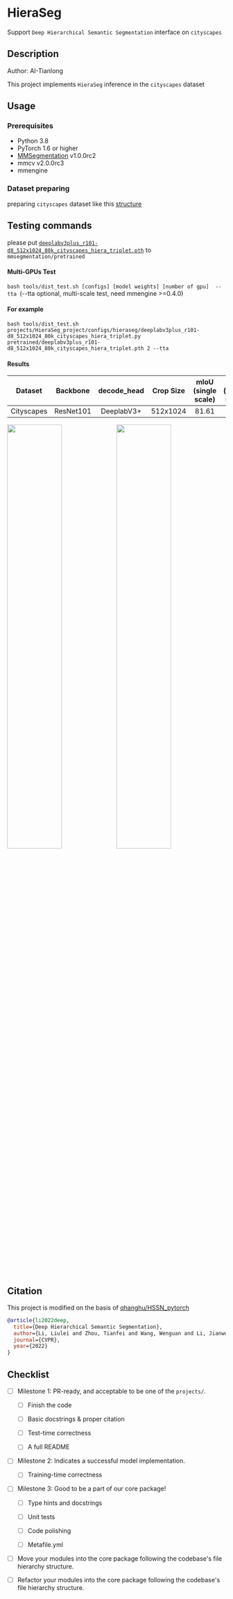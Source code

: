 # HieraSeg

Support `Deep Hierarchical Semantic Segmentation` interface on `cityscapes`

## Description

Author: AI-Tianlong

This project implements `HieraSeg` inference in the `cityscapes` dataset

## Usage

### Prerequisites

- Python 3.8
- PyTorch 1.6 or higher
- [MMSegmentation](https://github.com/open-mmlab/mmsegmentation) v1.0.0rc2
- mmcv v2.0.0rc3
- mmengine

### Dataset preparing

preparing `cityscapes` dataset like this [structure](https://github.com/open-mmlab/mmsegmentation/blob/master/docs/en/dataset_prepare.md#prepare-datasets)

## Testing commands

please put [`deeplabv3plus_r101-d8_512x1024_80k_cityscapes_hiera_triplet.pth`](https://github.com/qhanghu/HSSN_pytorch/releases/download/1.0/deeplabv3plus_r101-d8_512x1024_80k_cityscapes_hiera_triplet.pth) to `mmsegmentation/pretrained`

#### Multi-GPUs Test

`bash tools/dist_test.sh [configs] [model weights] [number of gpu]  --tta `(--tta optional, multi-scale test, need mmengine >=0.4.0)

#### For example

```shell
bash tools/dist_test.sh projects/HieraSeg_project/configs/hieraseg/deeplabv3plus_r101-d8_512x1024_80k_cityscapes_hiera_triplet.py pretrained/deeplabv3plus_r101-d8_512x1024_80k_cityscapes_hiera_triplet.pth 2 --tta
```

#### Results

|  Dataset   | Backbone  |   decode_head   | Crop Size | mIoU (single scale) | mIoU (multi-scale) | config | model pth |
| :--------: | :-------: | :-------------: | :-------: | :-----------------: | :---------------: | :----: | :-------: |
| Cityscapes | ResNet101 |    DeeplabV3+   | 512x1024  |        81.61        |82.71|[config](https://github.com/AI-Tianlong/mmsegmentation/blob/AI-Tianlong/Support_HieraSeg/projects/HieraSeg_project/configs/hieraseg/deeplabv3plus_r101-d8_512x1024_80k_cityscapes_hiera_triplet.py) | [github](https://github.com/qhanghu/HSSN_pytorch/releases/download/1.0/deeplabv3plus_r101-d8_512x1024_80k_cityscapes_hiera_triplet.pth) |


<img src="https://user-images.githubusercontent.com/50650583/210488953-e3e35ade-1132-47e1-9dfd-cf12b357ae80.png" width="50%"><img src="https://user-images.githubusercontent.com/50650583/210489746-e35ee229-3234-4292-a649-a8cd85f312ad.png" width="50%">

## Citation

This project is modified on the basis of [qhanghu/HSSN_pytorch](https://github.com/qhanghu/HSSN_pytorch)

```bibtex
@article{li2022deep,
  title={Deep Hierarchical Semantic Segmentation},
  author={Li, Liulei and Zhou, Tianfei and Wang, Wenguan and Li, Jianwu and Yang, Yi},
  journal={CVPR},
  year={2022}
}
```

## Checklist

- [ ] Milestone 1: PR-ready, and acceptable to be one of the `projects/`.

  - [ ] Finish the code

  - [ ] Basic docstrings & proper citation

  - [ ] Test-time correctness

  - [ ] A full README

- [ ] Milestone 2: Indicates a successful model implementation.

  - [ ] Training-time correctness

- [ ] Milestone 3: Good to be a part of our core package!

  - [ ] Type hints and docstrings

  - [ ] Unit tests

  - [ ] Code polishing

  - [ ] Metafile.yml

- [ ] Move your modules into the core package following the codebase's file hierarchy structure.

- [ ] Refactor your modules into the core package following the codebase's file hierarchy structure.

